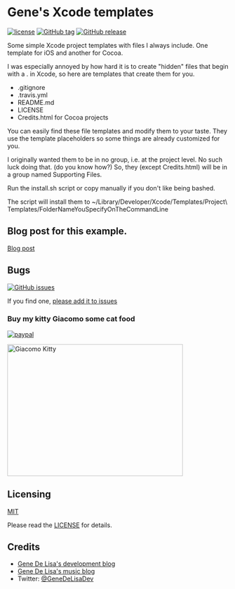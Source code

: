 # Gene's Xcode templates

[![license](https://img.shields.io/github/license/mashape/apistatus.svg)](https://en.wikipedia.org/wiki/MIT_License)
[![GitHub tag](https://img.shields.io/github/tag/genedelisa/tablebinding.svg)](https://github.com/genedelisa/XcodeProjectTemplates/)
[![GitHub release](https://img.shields.io/github/release/genedelisa/tablebinding.svg)](https://github.com/genedelisa/XcodeProjectTemplates/)

Some simple Xcode project templates with files I always include. One template
for iOS and another for Cocoa.

I was especially annoyed by how hard it is to create "hidden" files that begin
with a . in Xcode, so here are templates that create them for you.

* .gitignore
* .travis.yml
* README.md
* LICENSE
* Credits.html for Cocoa projects

You can easily find these file templates and modify them to your taste. They use
the template placeholders so some things are already customized for you.

I originally wanted them to be in no group, i.e. at the project level. No such
luck doing that. (do you know how?) So, they (except Credits.html) will be in a group named Supporting Files.

Run the install.sh script or copy manually if you don't like being bashed.

The script will install them to ~/Library/Developer/Xcode/Templates/Project\ Templates/FolderNameYouSpecifyOnTheCommandLine

## Blog post for this example.

[Blog post](http://www.rockhoppertech.com/blog/)


## Bugs


[![GitHub issues](https://img.shields.io/github/issues/genedelisa/tablebinding.svg)](https://github.com/genedelisa/XcodeProjectTemplates/issues)

If you find one,
[please add it to issues](https://github.com/genedelisa/XcodeProjectTemplates/issues)



### Buy my kitty Giacomo some cat food

[![paypal](https://www.paypalobjects.com/en_US/i/btn/btn_donate_SM.gif)](https://www.paypal.com/cgi-bin/webscr?cmd=_donations&business=F5KE9Z29MH8YQ&bnP-DonationsBF:btn_donate_SM.gif:NonHosted)

<img src="http://www.rockhoppertech.com/blog/wp-content/uploads/2015/05/IMG_0657.png" alt="Giacomo Kitty" width="400" height="300">

## Licensing

[MIT](https://en.wikipedia.org/wiki/MIT_License)

Please read the [LICENSE](LICENSE) for details.

## Credits

*	[Gene De Lisa's development blog](http://rockhoppertech.com/blog/)
*	[Gene De Lisa's music blog](http://genedelisa.com/)
*   Twitter: [@GeneDeLisaDev](http://twitter.com/genedelisadev)
